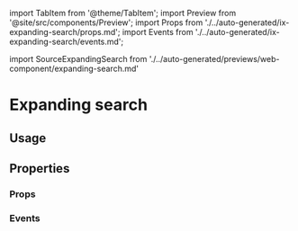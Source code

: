 import TabItem from '@theme/TabItem';
import Preview from '@site/src/components/Preview';
import Props from './../auto-generated/ix-expanding-search/props.md';
import Events from './../auto-generated/ix-expanding-search/events.md';

import SourceExpandingSearch from './../auto-generated/previews/web-component/expanding-search.md'

# Expanding search

## Usage

<Preview name="expanding-search" height="4rem">
  <TabItem value="javascript">
    <SourceExpandingSearch />
  </TabItem>
</Preview>

## Properties

### Props

<Props />

### Events

<Events />
